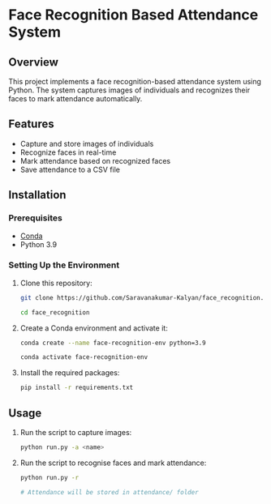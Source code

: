 # Face Recognition Based Attendance System

## Overview

This project implements a face recognition-based attendance system using Python. The system captures images of individuals and recognizes their faces to mark attendance automatically.

## Features

- Capture and store images of individuals
- Recognize faces in real-time
- Mark attendance based on recognized faces
- Save attendance to a CSV file

## Installation

### Prerequisites

- [Conda](https://docs.conda.io/en/latest/)
- Python 3.9

### Setting Up the Environment

1. Clone this repository:

   ```bash
   git clone https://github.com/Saravanakumar-Kalyan/face_recognition.git
   ```
   ```bash
   cd face_recognition
   ```
2. Create a Conda environment and activate it:
    ```bash
    conda create --name face-recognition-env python=3.9
    ```
    ```bash
    conda activate face-recognition-env
    ```

3. Install the required packages:
    ```bash
    pip install -r requirements.txt

## Usage
1. Run the script to capture images:
    ```bash
    python run.py -a <name>
2. Run the script to recognise faces and mark attendance:
    ```bash
    python run.py -r
    ```
    ```bash
    # Attendance will be stored in attendance/ folder
